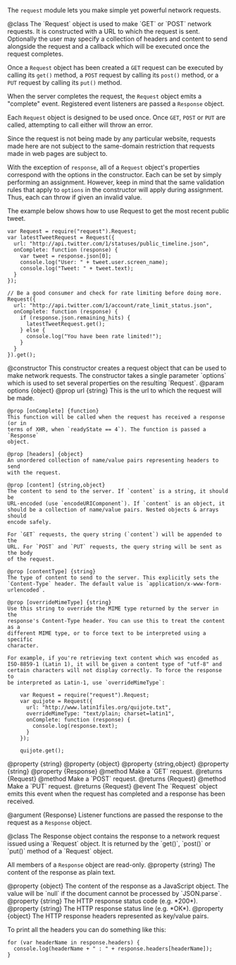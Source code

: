 <!-- This Source Code Form is subject to the terms of the Mozilla Public
   - License, v. 2.0. If a copy of the MPL was not distributed with this
   - file, You can obtain one at http://mozilla.org/MPL/2.0/. -->

The `request` module lets you make simple yet powerful network requests.

<api name="Request">
@class
The `Request` object is used to make `GET` or `POST` network requests. It is
constructed with a URL to which the request is sent. Optionally the user may
specify a collection of headers and content to send alongside the request and
a callback which will be executed once the request completes.

Once a `Request` object has been created a `GET` request can be executed by
calling its `get()` method, a `POST` request by calling its `post()` method,
or a `PUT` request by calling its `put()` method.

When the server completes the request, the `Request` object emits a "complete"
event.  Registered event listeners are passed a `Response` object.

Each `Request` object is designed to be used once. Once `GET`, `POST` or `PUT`
are called, attempting to call either will throw an error.

Since the request is not being made by any particular website, requests made
here are not subject to the same-domain restriction that requests made in web
pages are subject to.

With the exception of `response`, all of a `Request` object's properties
correspond with the options in the constructor. Each can be set by simply
performing an assignment. However, keep in mind that the same validation rules
that apply to `options` in the constructor will apply during assignment. Thus,
each can throw if given an invalid value.

The example below shows how to use Request to get the most recent public tweet.

    var Request = require("request").Request;
    var latestTweetRequest = Request({
      url: "http://api.twitter.com/1/statuses/public_timeline.json",
      onComplete: function (response) {
        var tweet = response.json[0];
        console.log("User: " + tweet.user.screen_name);
        console.log("Tweet: " + tweet.text);
      }
    });

    // Be a good consumer and check for rate limiting before doing more.
    Request({
      url: "http://api.twitter.com/1/account/rate_limit_status.json",
      onComplete: function (response) {
        if (response.json.remaining_hits) {
          latestTweetRequest.get();
        } else {
          console.log("You have been rate limited!");
        }
      }
    }).get();

<api name="Request">
@constructor
This constructor creates a request object that can be used to make network
requests. The constructor takes a single parameter `options` which is used to
set several properties on the resulting `Request`.
@param options {object}
    @prop url {string}
    This is the url to which the request will be made.

    @prop [onComplete] {function}
    This function will be called when the request has received a response (or in
    terms of XHR, when `readyState == 4`). The function is passed a `Response`
    object.

    @prop [headers] {object}
    An unordered collection of name/value pairs representing headers to send
    with the request.

    @prop [content] {string,object}
    The content to send to the server. If `content` is a string, it should be
    URL-encoded (use `encodeURIComponent`). If `content` is an object, it
    should be a collection of name/value pairs. Nested objects & arrays should
    encode safely.

    For `GET` requests, the query string (`content`) will be appended to the
    URL. For `POST` and `PUT` requests, the query string will be sent as the body
    of the request.

    @prop [contentType] {string}
    The type of content to send to the server. This explicitly sets the
    `Content-Type` header. The default value is `application/x-www-form-urlencoded`.

    @prop [overrideMimeType] {string}
    Use this string to override the MIME type returned by the server in the
    response's Content-Type header. You can use this to treat the content as a
    different MIME type, or to force text to be interpreted using a specific
    character.

    For example, if you're retrieving text content which was encoded as
    ISO-8859-1 (Latin 1), it will be given a content type of "utf-8" and
    certain characters will not display correctly. To force the response to
    be interpreted as Latin-1, use `overrideMimeType`:

        var Request = require("request").Request;
        var quijote = Request({
          url: "http://www.latin1files.org/quijote.txt",
          overrideMimeType: "text/plain; charset=latin1",
          onComplete: function (response) {
            console.log(response.text);
          }
        });
        
        quijote.get();

</api>

<api name="url">
@property {string}
</api>

<api name="headers">
@property {object}
</api>

<api name="content">
@property {string,object}
</api>

<api name="contentType">
@property {string}
</api>

<api name="response">
@property {Response}
</api>

<api name="get">
@method
Make a `GET` request.
@returns {Request}
</api>

<api name="post">
@method
Make a `POST` request.
@returns {Request}
</api>

<api name="put">
@method
Make a `PUT` request.
@returns {Request}
</api>

<api name="complete">
@event
The `Request` object emits this event when the request has completed and a
response has been received.

@argument {Response}
Listener functions are passed the response to the request as a `Response` object.
</api>

</api>


<api name="Response">
@class
The Response object contains the response to a network request issued using a
`Request` object. It is returned by the `get()`, `post()` or `put()` method of a
`Request` object.

All members of a `Response` object are read-only.
<api name="text">
@property {string}
The content of the response as plain text.
</api>

<api name="json">
@property {object}
The content of the response as a JavaScript object. The value will be `null`
if the document cannot be processed by `JSON.parse`.
</api>

<api name="status">
@property {string}
The HTTP response status code (e.g. *200*).
</api>

<api name="statusText">
@property {string}
The HTTP response status line (e.g. *OK*).
</api>

<api name="headers">
@property {object}
The HTTP response headers represented as key/value pairs.

To print all the headers you can do something like this:

    for (var headerName in response.headers) {
      console.log(headerName + " : " + response.headers[headerName]);
    }

</api>
</api>
